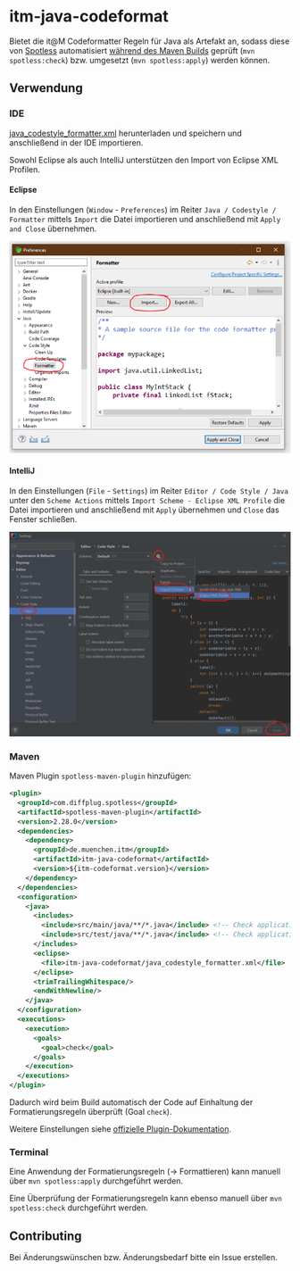 # itm-java-codeformat

Bietet die it@M Codeformatter Regeln für Java als Artefakt an, sodass diese von [Spotless](https://github.com/revelc/formatter-maven-plugin) automatisiert [während des Maven Builds](#Maven) geprüft (`mvn spotless:check`) bzw. umgesetzt (`mvn spotless:apply`) werden können.

## Verwendung

### IDE

[java_codestyle_formatter.xml](formatter/src/main/resources/itm-java-codeformat/java_codestyle_formatter.xml) herunterladen und speichern und anschließend in der IDE importieren.

Sowohl Eclipse als auch IntelliJ unterstützen den Import von Eclipse XML Profilen.

#### Eclipse
In den Einstellungen (`Window` - `Preferences`) im Reiter `Java / Codestyle / Formatter` mittels `Import` die Datei importieren und anschließend mit `Apply and Close` übernehmen.

![Screenshot Eclipse Java Formatter Einstellungen](docs/eclipse_formatter.PNG)

#### IntelliJ
In den Einstellungen (`File` - `Settings`) im Reiter `Editor / Code Style / Java` unter den `Scheme Actions` mittels `Import Scheme - Eclipse XML Profile` die Datei importieren und anschließend mit `Apply` übernehmen und `Close` das Fenster schließen.

![Screenshot IntelliJ Java Formatter Einstellungen](docs/intellij_formatter.png)

### Maven

Maven Plugin `spotless-maven-plugin` hinzufügen:

```xml
<plugin>
  <groupId>com.diffplug.spotless</groupId>
  <artifactId>spotless-maven-plugin</artifactId>
  <version>2.28.0</version>
  <dependencies>
    <dependency>
      <groupId>de.muenchen.itm</groupId>
      <artifactId>itm-java-codeformat</artifactId>
      <version>${itm-codeformat.version}</version> 
    </dependency>
  </dependencies>
  <configuration>
    <java>
      <includes>
        <include>src/main/java/**/*.java</include> <!-- Check application code -->
        <include>src/test/java/**/*.java</include> <!-- Check application tests code -->
      </includes>
      <eclipse>
        <file>itm-java-codeformat/java_codestyle_formatter.xml</file>
      </eclipse>
      <trimTrailingWhitespace/>
      <endWithNewline/>
    </java>
  </configuration>
  <executions>
    <execution>
      <goals>
        <goal>check</goal>
      </goals>
    </execution>
  </executions>
</plugin>
```

Dadurch wird beim Build automatisch der Code auf Einhaltung der Formatierungsregeln überprüft (Goal `check`).

Weitere Einstellungen siehe [offizielle Plugin-Dokumentation](https://github.com/diffplug/spotless/tree/main/plugin-maven).

### Terminal
Eine Anwendung der Formatierungsregeln (-> Formattieren) kann manuell über `mvn spotless:apply` durchgeführt werden.

Eine Überprüfung der Formatierungsregeln kann ebenso manuell über `mvn spotless:check` durchgeführt werden.

## Contributing

Bei Änderungswünschen bzw. Änderungsbedarf bitte ein Issue erstellen.
